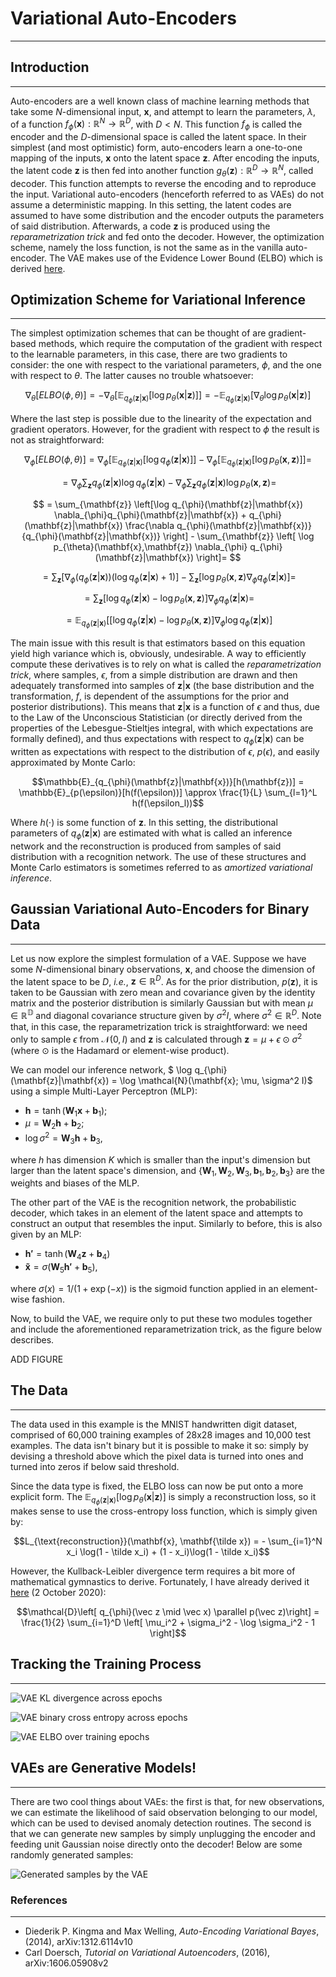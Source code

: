 # Variational Auto-Encoders

---

## Introduction

---

Auto-encoders are a well known class of machine learning methods that take some $N$-dimensional input, $\mathbf{x}$, and attempt to learn the parameters, $\lambda$, of a function $f_{\phi}(\mathbf{x}) : \mathbb{R}^N \rightarrow \mathbb{R}^D$, with $D < N$. This function $f_{\phi}$ is called the encoder and the $D$-dimensional space is called the latent space. In their simplest (and most optimistic) form, auto-encoders learn a one-to-one mapping of the inputs, $\mathbf{x}$ onto the latent space $\mathbf{z}$. After encoding the inputs, the latent code $\mathbf{z}$ is then fed into another function $g_{\theta}(\mathbf{z}) : \mathbb{R}^D \rightarrow \mathbb{R}^N$, called decoder. This function attempts to reverse the encoding and to reproduce the input. Variational auto-encoders (henceforth referred to as VAEs) do not assume a deterministic mapping. In this setting, the latent codes are assumed to have some distribution and the encoder outputs the parameters of said distribution. Afterwards, a code $\mathbf{z}$ is produced using the *reparametrization trick* and fed onto the decoder. However, the optimization scheme, namely the loss function, is not the same as in the vanilla auto-encoder. The VAE makes use of the Evidence Lower Bound (ELBO) which is derived [here](./posts/elbo_derivation.html).

## Optimization Scheme for Variational Inference

---

The simplest optimization schemes that can be thought of are gradient-based methods, which require the computation of the gradient with respect to the learnable parameters, in this case, there are two gradients to consider: the one with respect to the variational parameters, $\phi$, and the one with respect to $\theta$. The latter causes no trouble whatsoever:

$$\nabla_{\theta}\left[ ELBO(\phi, \theta) \right] = - \nabla_{\theta} \left[ \mathbb{E}_{q_{\phi}(\mathbf{z}|\mathbf{x})}\left[ \log p_{\theta}(\mathbf{x}|\mathbf{z}) \right] \right] = - \mathbb{E}_{q_{\phi}(\mathbf{z}|\mathbf{x})}\left[ \nabla_{\theta} \log p_{\theta}(\mathbf{x}|\mathbf{z}) \right] $$

Where the last step is possible due to the linearity of the expectation and gradient operators. However, for the gradient with respect to $\phi$ the result is not as straightforward:

$$\nabla_{\phi}[ELBO(\phi, \theta)] = \nabla_{\phi}[\mathbb{E}_{q_{\phi}(\mathbf{z}|\mathbf{x})}[\log q_{\phi}(\mathbf{z}|\mathbf{x})]] -\nabla_{\phi}[ \mathbb{E}_{q_{\phi}(\mathbf{z}|\mathbf{x})} [\log p_{\theta}(\mathbf{x}, \mathbf{z})]] =$$ 

$$ =  \nabla_{\phi} \sum_{\mathbf{z}} q_{\phi}(\mathbf{z}|\mathbf{x}) \log q_{\phi}(\mathbf{z}|\mathbf{x}) - \nabla_{\phi} \sum_{\mathbf{z}} q_{\phi}(\mathbf{z}|\mathbf{x}) \log p_{\theta}(\mathbf{x}, \mathbf{z})= $$

$$ = \sum_{\mathbf{z}} \left[\log q_{\phi}(\mathbf{z}|\mathbf{x}) \nabla_{\phi}q_{\phi}(\mathbf{z}|\mathbf{x}) + q_{\phi}(\mathbf{z}|\mathbf{x}) \frac{\nabla q_{\phi}(\mathbf{z}|\mathbf{x})}{q_{\phi}(\mathbf{z}|\mathbf{x})}  \right] - \sum_{\mathbf{z}} \left[  \log p_{\theta}(\mathbf{x},\mathbf{z}) \nabla_{\phi} q_{\phi}(\mathbf{z}|\mathbf{x})   \right]= $$

$$ = \sum_{\mathbf{z}} \left[ \nabla_{\phi}(q_{\phi}(\mathbf{z}|\mathbf{x}))  (\log q_{\phi}(\mathbf{z}|\mathbf{x}) + 1)   \right] - \sum_{\mathbf{z}} \left[  \log p_{\theta}(\mathbf{x},\mathbf{z}) \nabla_{\phi} q_{\phi}(\mathbf{z}|\mathbf{x})   \right] =$$ 

$$ = \sum_{\mathbf{z}} \left[ \log q_{\phi}(\mathbf{z}|\mathbf{x}) - \log p_{\theta}(\mathbf{x}, \mathbf{z}) \right] \nabla_{\phi} q_{\phi}(\mathbf{z}|\mathbf{x}) =$$

$$= \mathbb{E}_{q_{\phi}(\mathbf{z}|\mathbf{x})} \left[\left[ \log q_{\phi}(\mathbf{z}|\mathbf{x}) - \log p_{\theta}(\mathbf{x}, \mathbf{z}) \right] \nabla_{\phi} \log q_{\phi}(\mathbf{z}|\mathbf{x})\right]$$

The main issue with this result is that estimators based on this equation yield high variance which is, obviously, undesirable. A way to efficiently compute these derivatives is to rely on what is called the *reparametrization trick*, where samples, $\epsilon$, from a simple distribution are drawn and then adequately transformed into samples of $\mathbf{z}|\mathbf{x}$ (the base distribution and the transformation, $f$, is dependent of the assumptions for the prior and posterior distributions). This means that $\mathbf{z}|\mathbf{x}$ is a function of $\epsilon$ and thus, due to the Law of the Unconscious Statistician (or directly derived from the properties of the Lebesgue-Stieltjes integral, with which expectations are formally defined), and thus expectations with respect to $q_{\phi}(\mathbf{z}|\mathbf{x})$ can be written as expectations with respect to the distribution of $\epsilon$, $p(\epsilon)$, and easily approximated by Monte Carlo:

$$\mathbb{E}_{q_{\phi}(\mathbf{z}|\mathbf{x})}[h(\mathbf{z})] = \mathbb{E}_{p(\epsilon)}[h(f(\epsilon))] \approx \frac{1}{L} \sum_{l=1}^L h(f(\epsilon_l))$$

Where $h(\cdot)$ is some function of $\mathbf{z}$. In this setting, the distributional parameters of $q_{\phi}(\mathbf{z}|\mathbf{x})$ are estimated with what is called an inference network and the reconstruction is produced from samples of said distribution with a recognition network. The use of these structures and Monte Carlo estimators is sometimes referred to as *amortized variational inference*.

## Gaussian Variational Auto-Encoders for Binary Data

---

Let us now explore the simplest formulation of a VAE. Suppose we have some $N$-dimensional binary observations, $\mathbf{x}$, and choose the dimension of the latent space to be $D$, *i.e.*, $\mathbf{z} \in \mathbb{R}^D$. As for the prior distribution, $p(\mathbf{z})$, it is taken to be Gaussian with zero mean and covariance given by the identity matrix and the posterior distribution is similarly Gaussian but with mean $\mu \in \mathbb{R^D}$ and diagonal covariance structure given by $\sigma^2 I$, where $\sigma^2 \in \mathbb{R}^D$. Note that, in this case, the reparametrization trick is straightforward: we need only to sample $\epsilon$ from $\mathcal{N}(0, I)$ and $\mathbf{z}$ is calculated through $\mathbf{z} = \mu + \epsilon \odot \sigma^2$ (where $\odot$ is the Hadamard or element-wise product).

We can model our inference network, $ \log q_{\phi}(\mathbf{z}|\mathbf{x}) = \log \mathcal{N}(\mathbf{x}; \mu, \sigma^2 I)$ using a simple Multi-Layer Perceptron (MLP):
* $\mathbf{h} = \tanh (\mathbf{W}_1 \mathbf{x} + \mathbf{b}_1)$;
* $\mu = \mathbf{W}_2 \mathbf{h} + \mathbf{b}_2$;
* $\log \sigma^2 = \mathbf{W}_3 \mathbf{h} + \mathbf{b}_3$,

where $h$ has dimension $K$ which is smaller than the input's dimension but larger than the latent space's dimension, and $\{\mathbf{W}_1, \mathbf{W}_2, \mathbf{W}_3,\mathbf{b}_1, \mathbf{b}_2, \mathbf{b}_3 \}$ are the weights and biases of the MLP.

The other part of the VAE is the recognition network, the probabilistic decoder, which takes in an element of the latent space and attempts to construct an output that resembles the input. Similarly to before, this is also given by an MLP:
* $\mathbf{h'} = \tanh(\mathbf{W}_4 \mathbf{z} + \mathbf{b}_4)$
* $\mathbf{\tilde x} = \sigma (\mathbf{W}_5 \mathbf{h'} + \mathbf{b}_5)$,

where $\sigma(x) = 1 / (1 + \exp(-x))$ is the sigmoid function applied in an element-wise fashion.

Now, to build the VAE, we require only to put these two modules together and include the aforementioned reparametrization trick, as the figure below describes.

ADD FIGURE

## The Data

---

The data used in this example is the MNIST handwritten digit dataset, comprised of 60,000 training examples of 28x28 images and 10,000 test examples. The data isn't binary but it is possible to make it so: simply by devising a threshold above which the pixel data is turned into ones and turned into zeros if below said threshold.

Since the data type is fixed, the ELBO loss can now be put onto a more explicit form. The $\mathbb{E}_{q_{\phi}(\mathbf{z}|\mathbf{x})} \left[ \log p_{\theta}(\mathbf{x}|\mathbf{z}) \right]$ is simply a reconstruction loss, so it makes sense to use the cross-entropy loss function, which is simply given by:

$$L_{\text{reconstruction}}(\mathbf{x}, \mathbf{\tilde x}) = - \sum_{i=1}^N x_i \log(1 - \tilde x_i) + (1 - x_i)\log(1 - \tilde x_i)$$

However, the Kullback-Leibler divergence term requires a bit more of mathematical gymnastics to derive. Fortunately, I have already derived it [here](./posts/kl_divergence_gaussians.html) (2 October 2020):

$$\mathcal{D}\left[ q_{\phi}(\vec z \mid \vec x) \parallel  p(\vec z)\right] = \frac{1}{2} \sum_{i=1}^D \left[ \mu_i^2 + \sigma_i^2 - \log \sigma_i^2 - 1 \right]$$

## Tracking the Training Process

---

![VAE KL divergence across epochs](./posts_imgs/vanilla_vae_kl.png)

![VAE binary cross entropy across epochs](./posts_imgs/vanilla_vae_xentropy.png)

![VAE ELBO over training epochs](./posts_imgs/vanilla_vae_elbo.png)

## VAEs are Generative Models!

---

There are two cool things about VAEs: the first is that, for new observations, we can estimate the likelihood of said observation belonging to our model, which can be used to devised anomaly detection routines. The second is that we can generate new samples by simply unplugging the encoder and feeding unit Gaussian noise directly onto the decoder! Below are some randomly generated samples:

![Generated samples by the VAE](./posts_imgs/vanilla_vae_samples.png)

### References

---

* Diederik P. Kingma and Max Welling, *Auto-Encoding Variational Bayes*, (2014), arXiv:1312.6114v10
* Carl Doersch, *Tutorial on Variational Autoencoders*, (2016), arXiv:1606.05908v2
